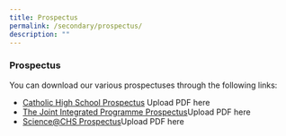 ```yaml
---
title: Prospectus
permalink: /secondary/prospectus/
description: ""
---
```

### Prospectus


You can download our various prospectuses through the following links:

*   [Catholic High School Prospectus]() Upload PDF here
*   [The Joint Integrated Programme Prospectus]()Upload PDF here
*   [Science@CHS Prospectus]()Upload PDF here